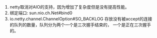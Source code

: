 1. netty取消对AIO的支持，因为增加了复杂度但是没有提高性能。
2. 绑定端口: sun.nio.ch.Net#bind0
3. io.netty.channel.ChannelOption#SO_BACKLOG 存放没有被accept的连接的队列的数量，队列分为两个一个是三次握手结束的，
一个是正在三次握手的。

    